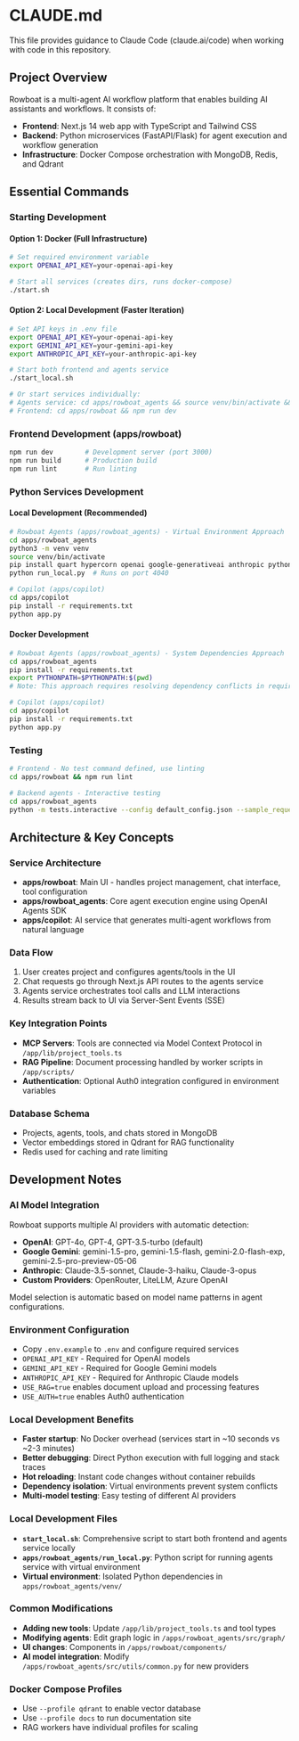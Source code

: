 # CLAUDE.md

This file provides guidance to Claude Code (claude.ai/code) when working with code in this repository.

## Project Overview

Rowboat is a multi-agent AI workflow platform that enables building AI assistants and workflows. It consists of:
- **Frontend**: Next.js 14 web app with TypeScript and Tailwind CSS
- **Backend**: Python microservices (FastAPI/Flask) for agent execution and workflow generation
- **Infrastructure**: Docker Compose orchestration with MongoDB, Redis, and Qdrant

## Essential Commands

### Starting Development

#### Option 1: Docker (Full Infrastructure)
```bash
# Set required environment variable
export OPENAI_API_KEY=your-openai-api-key

# Start all services (creates dirs, runs docker-compose)
./start.sh
```

#### Option 2: Local Development (Faster Iteration)
```bash
# Set API keys in .env file
export OPENAI_API_KEY=your-openai-api-key
export GEMINI_API_KEY=your-gemini-api-key
export ANTHROPIC_API_KEY=your-anthropic-api-key

# Start both frontend and agents service
./start_local.sh

# Or start services individually:
# Agents service: cd apps/rowboat_agents && source venv/bin/activate && python run_local.py
# Frontend: cd apps/rowboat && npm run dev
```

### Frontend Development (apps/rowboat)
```bash
npm run dev        # Development server (port 3000)
npm run build      # Production build
npm run lint       # Run linting
```

### Python Services Development

#### Local Development (Recommended)
```bash
# Rowboat Agents (apps/rowboat_agents) - Virtual Environment Approach
cd apps/rowboat_agents
python3 -m venv venv
source venv/bin/activate
pip install quart hypercorn openai google-generativeai anthropic python-dotenv pymongo redis motor qdrant-client openai-agents
python run_local.py  # Runs on port 4040

# Copilot (apps/copilot)
cd apps/copilot
pip install -r requirements.txt
python app.py
```

#### Docker Development
```bash
# Rowboat Agents (apps/rowboat_agents) - System Dependencies Approach
cd apps/rowboat_agents
pip install -r requirements.txt
export PYTHONPATH=$PYTHONPATH:$(pwd)
# Note: This approach requires resolving dependency conflicts in requirements.txt

# Copilot (apps/copilot)
cd apps/copilot
pip install -r requirements.txt
python app.py
```

### Testing
```bash
# Frontend - No test command defined, use linting
cd apps/rowboat && npm run lint

# Backend agents - Interactive testing
cd apps/rowboat_agents
python -m tests.interactive --config default_config.json --sample_request default_example.json --load_messages
```

## Architecture & Key Concepts

### Service Architecture
- **apps/rowboat**: Main UI - handles project management, chat interface, tool configuration
- **apps/rowboat_agents**: Core agent execution engine using OpenAI Agents SDK
- **apps/copilot**: AI service that generates multi-agent workflows from natural language

### Data Flow
1. User creates project and configures agents/tools in the UI
2. Chat requests go through Next.js API routes to the agents service
3. Agents service orchestrates tool calls and LLM interactions
4. Results stream back to UI via Server-Sent Events (SSE)

### Key Integration Points
- **MCP Servers**: Tools are connected via Model Context Protocol in `/app/lib/project_tools.ts`
- **RAG Pipeline**: Document processing handled by worker scripts in `/app/scripts/`
- **Authentication**: Optional Auth0 integration configured in environment variables

### Database Schema
- Projects, agents, tools, and chats stored in MongoDB
- Vector embeddings stored in Qdrant for RAG functionality
- Redis used for caching and rate limiting

## Development Notes

### AI Model Integration
Rowboat supports multiple AI providers with automatic detection:
- **OpenAI**: GPT-4o, GPT-4, GPT-3.5-turbo (default)
- **Google Gemini**: gemini-1.5-pro, gemini-1.5-flash, gemini-2.0-flash-exp, gemini-2.5-pro-preview-05-06
- **Anthropic**: Claude-3.5-sonnet, Claude-3-haiku, Claude-3-opus
- **Custom Providers**: OpenRouter, LiteLLM, Azure OpenAI

Model selection is automatic based on model name patterns in agent configurations.

### Environment Configuration
- Copy `.env.example` to `.env` and configure required services
- `OPENAI_API_KEY` - Required for OpenAI models
- `GEMINI_API_KEY` - Required for Google Gemini models
- `ANTHROPIC_API_KEY` - Required for Anthropic Claude models
- `USE_RAG=true` enables document upload and processing features
- `USE_AUTH=true` enables Auth0 authentication

### Local Development Benefits
- **Faster startup**: No Docker overhead (services start in ~10 seconds vs ~2-3 minutes)
- **Better debugging**: Direct Python execution with full logging and stack traces
- **Hot reloading**: Instant code changes without container rebuilds
- **Dependency isolation**: Virtual environments prevent system conflicts
- **Multi-model testing**: Easy testing of different AI providers

### Local Development Files
- **`start_local.sh`**: Comprehensive script to start both frontend and agents service locally
- **`apps/rowboat_agents/run_local.py`**: Python script for running agents service with virtual environment
- **Virtual environment**: Isolated Python dependencies in `apps/rowboat_agents/venv/`

### Common Modifications
- **Adding new tools**: Update `/app/lib/project_tools.ts` and tool types
- **Modifying agents**: Edit graph logic in `/apps/rowboat_agents/src/graph/`
- **UI changes**: Components in `/apps/rowboat/components/`
- **AI model integration**: Modify `/apps/rowboat_agents/src/utils/common.py` for new providers

### Docker Compose Profiles
- Use `--profile qdrant` to enable vector database
- Use `--profile docs` to run documentation site
- RAG workers have individual profiles for scaling